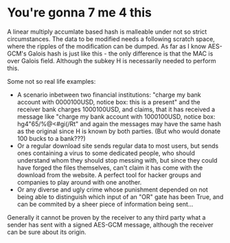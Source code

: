 # You're gonna 7 me 4 this

A linear multiply accumlate based hash is malleable under not so strict circumstances. The data to be modified needs a following scratch space, where the ripples of the modification can be dumped. As far as I know AES-GCM's Galois hash is just like this - the only difference is that the MAC is over Galois field. Although the subkey H is necessarily needed to perform this.

Some not so real life examples:
* A scenario inbetween two financial institutions: "charge my bank account with 0000100USD, notice box: this is a present" and the receiver bank charges 1000100USD, and claims, that it has received a message like "charge my bank account with 1000100USD, notice box: hg4"65/%@<#gi(/Rt" and again the messages may have the same hash as the original since H is known by both parties. (But who would donate 100 bucks to a bank???)
* Or a regular download site sends regular data to most users, but sends ones containing a virus to some dedicated people, who should understand whom they should stop messing with, but since they could have forged the files themselves, can't claim it has come with the download from the website. A perfect tool for hacker groups and companies to play around with one another.
* Or any diverse and ugly crime whose punishment depended on not being able to distinguish which input of an "OR" gate has been True, and can be commited by a sheer piece of information being sent...

Generally it cannot be proven by the receiver to any third party what a sender has sent with a signed AES-GCM message, although the receiver can be sure about its origin.

